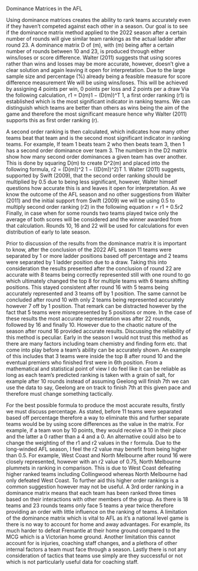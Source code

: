 Dominance Matrices in the AFL



Using dominance matrices creates the ability to rank teams accurately even if they haven’t competed against each other in a season. 
Our goal is to see if the dominance matrix method applied to the 2022 season after a certain number of rounds will give similar team rankings as the actual ladder after round 23.
A dominance matrix D of (m), with (m) being after a certain number of rounds between 10 and 23, is produced through either wins/loses or score difference. Walter (2011) suggests that using scores rather than wins and losses may be more accurate, however, doesn’t give a clear solution and again leaving it open for interpretation. Due to the large sample size and percentage (%) already being a feasible measure for score difference measurement We will be using wins/loses. This will be achieved by assigning 4 points per win, 0 points per loss and 2 points per a draw 
Via the following calculation, r1 = D(m)1 − (D(m))^T 1, a first order ranking (r1) is established which is the most significant indicator in ranking teams.
We can distinguish which teams are better than others as wins being the aim of the game and therefore the most significant measure hence why Walter (2011) supports this as first order ranking (r). 

A second order ranking is then calculated, which indicates how many other teams beat that team and is the second most significant indicator in ranking teams. For example, If team 1 beats team 2 who then beats team 3, then 1 has a second order dominance over team 3. The numbers in the D2 matrix show how many second order dominances a given team has over another. This is done by squaring D(m) to create D^2(m) and placed into the following formula, r2 = (D(m))^2 1 − ((D(m))^2)T 1. 
Walter (2011) suggests, supported by Swift (2009), that the second order ranking should be multiplied by 0.5 due to being less significant, however, Walter himself questions how accurate this is and leaves it open for interpretation. As we know the outcome of the AFL season and no other suggestions from Walter (2011) and the initial support from Swift (2009) we will be using 0.5 to multiply second order ranking (r2) in the following equation r = r1 + 0.5r2 
Finally, in case when for some rounds two teams played twice only the average of both scores will be considered and the winner awarded from that calculation. Rounds 10, 16 and 22 will be used for calculations for even distribution of early to late season.


Prior to discussion of the results from the dominance matrix it is important to know, after the conclusion of the 2022 AFL season 11 teams were separated by 1 or more ladder positions based off percentage and 2 teams were separated by 1 ladder position due to a draw. Taking this into consideration the results presented after the conclusion of round 22 are accurate with 8 teams being correctly represented still with one round to go which ultimately changed the top 8 for multiple teams with 6 teams shifting positions. This stayed consistent after round 16 with 5 teams being accurately represented and 3 teams off by 1 position. The same cannot be concluded after round 10 with only 2 teams being represented accurately however 7 off by 1 position. That remark can be distracted however by the fact that 5 teams were misrepresented by 5 positions or more.
In the case of these results the most accurate representation was after 22 rounds, followed by 16 and finally 10. However due to the chaotic nature of the season after round 16 provided accurate results.
Discussing the reliability of this method is peculiar. Early in the season I would not trust this method as there are many factors including team chemistry and finding form etc. that come into play before a team’s ability can be accurately shown.  An example of this includes that 3 teams were inside the top 8 after round 10 and the eventual premiers who finished first were in 6th position. From a mathematical and statistical point of view I do feel like it can be reliable as long as each team’s predicted ranking is taken with a grain of salt, for example after 10 rounds instead of assuming Geelong will finish 7th we can use the data to say, Geelong are on track to finish 7th at this given pace and therefore must change something tactically. 


For the best possible formula to produce the most accurate results, firstly we must discuss percentage. As stated, before 11 teams were separated based off percentage therefore a way to eliminate this and further separate teams would be by using score differences as the value in the matrix. For example, if a team won by 10 points, they would receive a 10 in their place and the latter a 0 rather than a 4 and a 0.  An alternative could also be to change the weighting of the r1 and r2 values in the r formula. Due to the long-winded AFL season, I feel the r2 value may benefit from being higher than 0.5. For example, West Coast and North Melbourne after round 16 were closely represented,  however with an r2 value of 0.75, North Melbourne plummets in ranking in comparison. This is due to West Coast defeating higher ranked teams including Collingwood whereas North Melbourne had only defeated West Coast. To further aid this higher order rankings is a common suggestion however may not be useful. A 3rd order ranking in a dominance matrix means that each team has been ranked three times based on their interactions with other members of the group. As there is 18 teams and 23 rounds teams only face 5 teams a year twice therefore providing an order with little influence on the ranking of teams.
A limitation of the dominance matrix which is vital to AFL as it’s a national level game is there is no way to account for home and away advantages. For example, its much harder to defeat Fremantle at their home ground compared to the MCG which is a Victorian home ground. Another limitation this cannot account for is injuries, coaching staff changes, and a plethora of other internal factors a team must face through a season. Lastly there is not any consideration of tactics that teams use simply are they successful or not which is not particularly useful data for coaching staff. 

